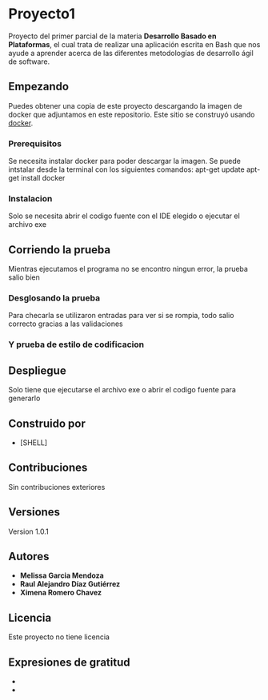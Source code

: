 # Proyecto1
Proyecto del primer parcial de la materia **Desarrollo Basado en Plataformas**, el cual trata de realizar una aplicación escrita en Bash que nos ayude a aprender acerca de las diferentes metodologías de desarrollo ágil de software.


## Empezando

Puedes obtener una copia de este proyecto descargando la imagen de docker que adjuntamos en este repositorio.
Este sitio se construyó usando [docker](https://hub.docker.com/repository/docker/ximerom912/proyec_parcial1).

### Prerequisitos

Se necesita instalar docker para poder descargar la imagen. Se puede intstalar desde la terminal con los siguientes comandos:
apt-get update
apt-get install docker

### Instalacion

Solo se necesita abrir el codigo fuente con el IDE elegido o ejecutar el archivo exe

## Corriendo la prueba

Mientras ejecutamos el programa no se encontro ningun error, la prueba salio bien

### Desglosando la prueba

Para checarla se utilizaron entradas para ver si se rompia, todo salio correcto gracias a las validaciones

### Y prueba de estilo de codificacion 



## Despliegue

Solo tiene que ejecutarse el archivo exe o abrir el codigo fuente para generarlo

## Construido por

* [SHELL]

## Contribuciones

Sin contribuciones exteriores

## Versiones

Version 1.0.1

## Autores

* **Melissa Garcia Mendoza**
* **Raul Alejandro Díaz Gutiérrez**
* **Ximena Romero Chavez**

## Licencia

Este proyecto no tiene licencia

## Expresiones de gratitud

* 
* 
